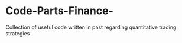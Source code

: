 # Code-Parts-Finance-
Collection of useful code written in past regarding quantitative trading strategies
